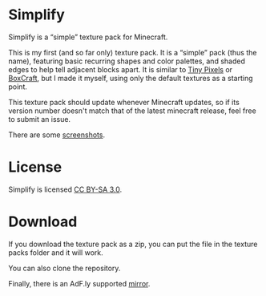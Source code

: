 Simplify
========

Simplify is a “simple” texture pack for Minecraft.

This is my first (and so far only) texture pack. It is a “simple” pack (thus the name), featuring basic recurring shapes and color palettes, and shaded edges to help tell adjacent blocks apart. It is similar to [Tiny Pixels][] or [BoxCraft][], but I made it myself, using only the default textures as a starting point.

[Tiny Pixels]: http://www.minecrafttexturepacks.com/tiny-pixels/ (MinecraftTexturePacks.com: Tiny Pixels)
[BoxCraft]: http://www.minecraftforum.net/topic/381855-16x110-boxcraft-v4-over-28000-downloads/ (Minecraft Forum: BoxCraft)

This texture pack should update whenever Minecraft updates, so if its version number doesn't match that of the latest minecraft release, feel free to submit an issue.

There are some [screenshots][].

[screenshots]: http://fenhl.net/mc/simplify (FenuSrv: Simplify: Screenshots)

License
=======

Simplify is licensed [CC BY-SA 3.0][].

[CC BY-SA 3.0]: http://creativecommons.org/licenses/by-sa/3.0/ (Creative Commons: BY-SA 3.0)

Download
========

If you download the texture pack as a zip, you can put the file in the texture packs folder and it will work.

You can also clone the repository.

Finally, there is an AdF.ly supported [mirror][FenuSrv].

[FenuSrv]: http://adf.ly/CVaNk (AdF.ly: FenuSrv: Simplify)
